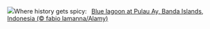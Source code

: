 ![](https://www.bing.com/th?id=OHR.BandaIsland_EN-US9494080788_UHD.jpg&w=1000)Where history gets spicy:&nbsp;&ensp;[Blue lagoon at Pulau Ay, Banda Islands, Indonesia (© fabio lamanna/Alamy)](https://www.bing.com/th?id=OHR.BandaIsland_EN-US9494080788_UHD.jpg)
<br><br/>

